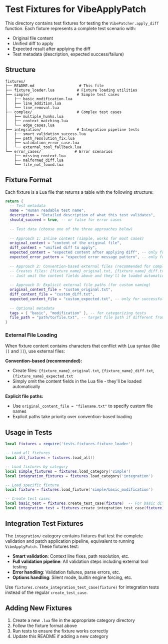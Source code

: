 # Test Fixtures for VibeApplyPatch

This directory contains test fixtures for testing the `VibePatcher.apply_diff` function. Each fixture represents a complete test scenario with:

- Original file content
- Unified diff to apply
- Expected result after applying the diff
- Test metadata (description, expected success/failure)

## Structure

```
fixtures/
├── README.md                    # This file
├── fixture_loader.lua          # Fixture loading utilities
├── simple/                     # Simple test cases
│   ├── basic_modification.lua
│   ├── line_addition.lua
│   └── line_removal.lua
├── complex/                    # Complex test cases
│   ├── multiple_hunks.lua
│   ├── context_matching.lua
│   └── edge_cases.lua
├── integration/                # Integration pipeline tests
│   ├── smart_validation_success.lua
│   ├── path_resolution_fix.lua
│   ├── validation_error_case.lua
│   └── external_tool_fallback.lua
└── error_cases/               # Error scenarios
    ├── missing_context.lua
    ├── malformed_diff.lua
    └── file_not_found.lua
```

## Fixture Format

Each fixture is a Lua file that returns a table with the following structure:

```lua
return {
  -- Test metadata
  name = "Human readable test name",
  description = "Detailed description of what this test validates",
  should_succeed = true, -- or false for error cases
  
  -- Test data (choose one of the three approaches below)
  
  -- Approach 1: Inline content (simple, works for most cases)
  original_content = "content of the original file",
  diff_content = "unified diff to apply",
  expected_content = "expected content after applying diff", -- only for successful cases
  expected_error_pattern = "expected error message pattern", -- only for error cases
  
  -- Approach 2: Convention-based external files (recommended for complex content)
  -- Creates files: {fixture_name}_original.txt, {fixture_name}_diff.txt, {fixture_name}_expected.txt
  -- Just omit the content fields above and they'll be loaded automatically
  
  -- Approach 3: Explicit external file paths (for custom naming)
  original_content_file = "custom_original.txt",
  diff_content_file = "custom_diff.txt", 
  expected_content_file = "custom_expected.txt", -- only for successful cases
  
  -- Optional metadata
  tags = { "basic", "modification" }, -- for categorizing tests
  file_path = "path/to/file.txt", -- target file path if different from default
}
```

### External File Loading

When fixture content contains characters that conflict with Lua syntax (like `[[` and `]]`), use external files:

**Convention-based (recommended):**
- Create files: `{fixture_name}_original.txt`, `{fixture_name}_diff.txt`, `{fixture_name}_expected.txt`
- Simply omit the content fields in the Lua file - they'll be loaded automatically

**Explicit file paths:**
- Use `original_content_file = "filename.txt"` to specify custom file names
- Explicit paths take priority over convention-based loading

## Usage in Tests

```lua
local fixtures = require('tests.fixtures.fixture_loader')

-- Load all fixtures
local all_fixtures = fixtures.load_all()

-- Load fixtures by category  
local simple_fixtures = fixtures.load_category('simple')
local integration_fixtures = fixtures.load_category('integration')

-- Load specific fixture
local fixture = fixtures.load_fixture('simple/basic_modification')

-- Create test cases
local basic_test = fixtures.create_test_case(fixture)  -- For basic diff application tests
local integration_test = fixtures.create_integration_test_case(fixture)  -- For full validation pipeline tests
```

## Integration Test Fixtures

The `integration/` category contains fixtures that test the complete validation and patch application pipeline, equivalent to running `VibeApplyPatch`. These fixtures test:

- **Smart validation**: Context line fixes, path resolution, etc.
- **Full validation pipeline**: All validation steps including external tool testing
- **Error handling**: Validation failures, parse errors, etc.
- **Options handling**: Silent mode, builtin engine forcing, etc.

Use `fixtures.create_integration_test_case(fixture)` for integration tests instead of the regular `create_test_case`.

## Adding New Fixtures

1. Create a new `.lua` file in the appropriate category directory
2. Follow the fixture format above
3. Run tests to ensure the fixture works correctly
4. Update this README if adding a new category